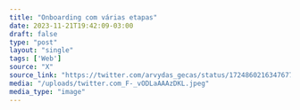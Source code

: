 ```yaml
---
title: "Onboarding com várias etapas"
date: 2023-11-21T19:42:09-03:00
draft: false
type: "post"
layout: "single"
tags: ['Web']
source: "X"
source_link: "https://twitter.com/arvydas_gecas/status/1724860216347677148/photo/1"
media: "/uploads/twitter.com_F-_vODLaAAAzDKL.jpeg"
media_type: "image"
---
```


